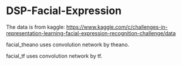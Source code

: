 # DSP-Facial-Expression

The data is from kaggle:  https://www.kaggle.com/c/challenges-in-representation-learning-facial-expression-recognition-challenge/data

facial_theano uses convolution network by theano.

facial_tf uses convolution network by tf.
